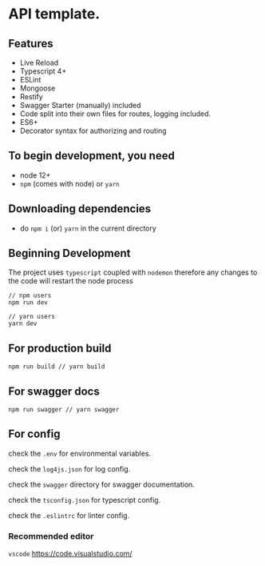 # API template.

## Features

- Live Reload
- Typescript 4+
- ESLint
- Mongoose
- Restify
- Swagger Starter (manually) included
- Code split into their own files for routes, logging included.
- ES6+
- Decorator syntax for authorizing and routing

## To begin development, you need

- node 12+
- `npm` (comes with node) or `yarn`

## Downloading dependencies

- do `npm i` (or) `yarn` in the current directory

## Beginning Development

The project uses `typescript` coupled with `nodemon` therefore any changes to the code will restart the node process

```
// npm users
npm run dev

// yarn users
yarn dev
```

## For production build

```
npm run build // yarn build
```

## For swagger docs

```
npm run swagger // yarn swagger
```

## For config

check the `.env` for environmental variables.

check the `log4js.json` for log config.

check the `swagger` directory for swagger documentation.

check the `tsconfig.json` for typescript config.

check the `.eslintrc` for linter config.

### Recommended editor

`vscode`
https://code.visualstudio.com/
